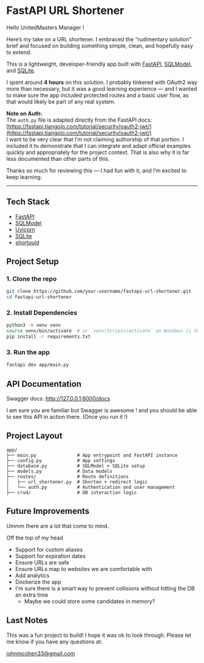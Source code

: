 # FastAPI URL Shortener

Hello UnitedMasters Manager !

Here’s my take on a URL shortener. I embraced the “rudimentary solution” brief and focused on building something simple, clean, and hopefully easy to extend.

This is a lightweight, developer-friendly app built with [FastAPI](https://fastapi.tiangolo.com/), [SQLModel](https://sqlmodel.tiangolo.com/), and [SQLite](https://www.sqlite.org/index.html).

I spent around **4 hours** on this solution. I probably tinkered with OAuth2 way more than necessary, but it was a good learning experience — and I wanted to make sure the app included protected routes and a basic user flow, as that would likely be part of any real system.

**Note on Auth:**  
The `auth.py` file is adapted directly from the FastAPI docs:  
[https://fastapi.tiangolo.com/tutorial/security/oauth2-jwt/](https://fastapi.tiangolo.com/tutorial/security/oauth2-jwt/)  
I want to be very clear that I’m not claiming authorship of that portion. I included it to demonstrate that I can integrate and adapt official examples quickly and appropriately for the project context. That is also why it is far less documented than other parts of this.

Thanks so much for reviewing this — I had fun with it, and I’m excited to keep learning.

---

## Tech Stack

- [FastAPI](https://fastapi.tiangolo.com/)
- [SQLModel](https://sqlmodel.tiangolo.com/)
- [Uvicorn](https://www.uvicorn.org/)
- [SQLite](https://www.sqlite.org/index.html)
- [shortuuid](https://github.com/skorokithakis/shortuuid)

## Project Setup

### 1. Clone the repo

```bash
git clone https://github.com/your-username/fastapi-url-shortener.git
cd fastapi-url-shortener
```

### 2. Install Dependencies

```bash
python3 -m venv venv
source venv/bin/activate  # or `venv\Scripts\activate` on Windows (i think?)
pip install -r requirements.txt
```

### 3. Run the app

```bash
fastapi dev app/main.py
```

## API Documentation

Swagger docs: http://127.0.0.1:8000/docs

I am sure you are familiar but Swagger is awesome ! and you should be able to see this API in action there.
(Once you run it !)

## Project Layout

```
app/
├── main.py               # App entrypoint and FastAPI instance
├── config.py             # App settings
├── database.py           # SQLModel + SQLite setup
├── models.py             # Data models
├── routes/               # Route definitions
│   ├── url_shortener.py  # Shorten + redirect logic
│   └── auth.py           # Authentication and user management
├── crud/                 # DB interaction logic
```

## Future Improvements

Ummm there are a lot that come to mind.

Off the top of my head
- Support for custom aliases
- Support for expiration dates
- Ensure URLs are safe
- Ensure URLs map to websites we are comfortable with
- Add analytics
- Dockerize the app
- I'm sure there is a smart way to prevent collisions without hitting the DB an extra time
    - Maybe we could store some candidates in memory?

## Last Notes

This was a fun project to build! I hope it was ok to look through. Please let me know if you have any questions at:

johnmcohen33@gmail.com